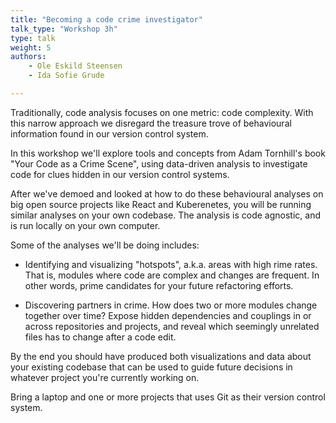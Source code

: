 ```yaml
---
title: "Becoming a code crime investigator"
talk_type: "Workshop 3h"
type: talk
weight: 5
authors:
    - Ole Eskild Steensen
    - Ida Sofie Grude

---
```

Traditionally, code analysis focuses on one metric: code complexity. With this narrow approach we disregard the treasure trove of behavioural information found in our version control system. 

In this workshop we'll explore tools and concepts from Adam Tornhill's book "Your Code as a Crime Scene", using data-driven analysis to investigate code for clues hidden in our version control systems.
 
After we've demoed and looked at how to do these behavioural analyses on big open source projects like React and Kuberenetes, you will be running similar analyses on your own codebase. The analysis is code agnostic, and is run locally on your own computer.

Some of the analyses we'll be doing includes:
* Identifying and visualizing "hotspots", a.k.a. areas with high rime rates. That is, modules where code are complex and changes are frequent. In other words, prime candidates for your future refactoring efforts.

* Discovering partners in crime. How does two or more modules change together over time? Expose hidden dependencies and couplings in or across repositories and projects, and reveal which seemingly unrelated files has to change after a code edit.  

By the end you should have produced both visualizations and data about your existing codebase that can be used to guide future decisions in whatever project you're currently working on. 

Bring a laptop and one or more projects that uses Git as their version control system. 
